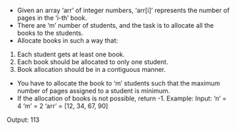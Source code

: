 - Given an array ‘arr’ of integer numbers, ‘arr[i]’ represents the number of pages in the ‘i-th’ book.
- There are ‘m’ number of students, and the task is to allocate all the books to the students.
- Allocate books in such a way that:
1. Each student gets at least one book.
2. Each book should be allocated to only one student.
3. Book allocation should be in a contiguous manner.

- You have to allocate the book to ‘m’ students such that the maximum number of pages assigned to a student is minimum.
- If the allocation of books is not possible, return -1.
Example:
Input: ‘n’ = 4 ‘m’ = 2 
‘arr’ = [12, 34, 67, 90]

Output: 113
